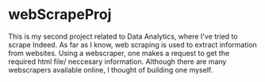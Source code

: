 # webScrapeProj
This is my second project related to Data Analytics, where I've tried to scrape Indeed. 
As far as I know, web scraping is used to extract information from websites. Using a webscraper, one makes a request to get the required html file/ neccesary information. Although there are many webscrapers available online, I thought of building one myself. 
